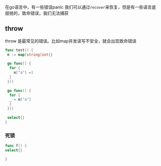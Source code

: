 在go语言中，有一些错误panic 我们可以通过`recover`来恢复，但是有一些语言底层抛的，致命错误，我们无法捕获

## throw
throw 是最常见的错误。比如map并发读写不安全，就会出现致命错误

```go
func test() {
 m := map[string]int{}
 
 go func() {
  for {
    m["a"] =1
  }
 }()
 
 go func() {
  for {
  _ = m["a"]
  }
 }()
 
 select{}
}
```

### 死锁

```go
func f() {
select{}

}
```
